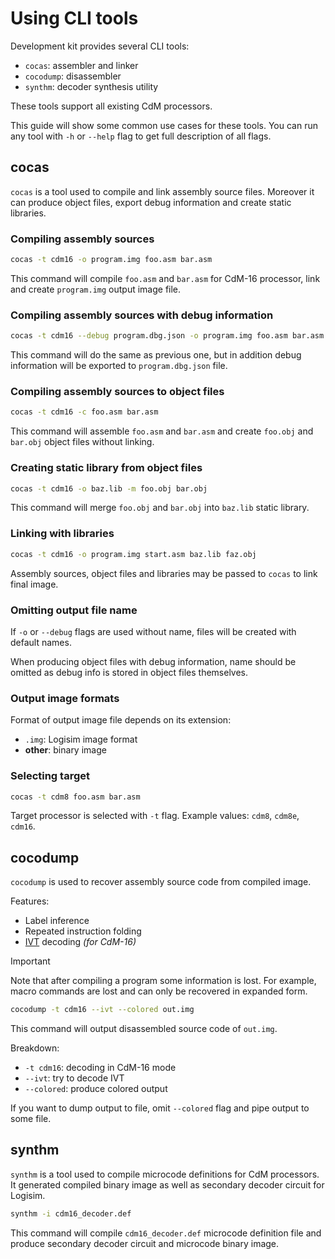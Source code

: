# Using CLI tools

Development kit provides several CLI tools:
- `cocas`: assembler and linker
- `cocodump`: disassembler
- `synthm`: decoder synthesis utility

These tools support all existing CdM processors.

This guide will show some common use cases for these tools.
You can run any tool with `-h` or `--help` flag to get full description of all flags.

## cocas

`cocas` is a tool used to compile and link assembly source files. Moreover it can produce object files, export debug information and create static libraries.

### Compiling assembly sources

```bash
cocas -t cdm16 -o program.img foo.asm bar.asm
```

This command will compile `foo.asm` and `bar.asm` for CdM-16 processor, link and create `program.img` output image file.

### Compiling assembly sources with debug information

```bash
cocas -t cdm16 --debug program.dbg.json -o program.img foo.asm bar.asm
```

This command will do the same as previous one, but in addition debug information will be exported to `program.dbg.json` file.

### Compiling assembly sources to object files

```bash
cocas -t cdm16 -c foo.asm bar.asm
```

This command will assemble `foo.asm` and `bar.asm` and create `foo.obj` and `bar.obj` object files without linking.

### Creating static library from object files

```bash
cocas -t cdm16 -o baz.lib -m foo.obj bar.obj
```

This command will merge `foo.obj` and `bar.obj` into `baz.lib` static library.

### Linking with libraries

```bash
cocas -t cdm16 -o program.img start.asm baz.lib faz.obj
```

Assembly sources, object files and libraries may be passed to `cocas` to link final image.

### Omitting output file name

If `-o` or `--debug` flags are used without name, files will be created with default names.

When producing object files with debug information, name should be omitted as debug info is stored in object files themselves.

### Output image formats

Format of output image file depends on its extension:
- `.img`: Logisim image format
- **other**: binary image

### Selecting target

```bash
cocas -t cdm8 foo.asm bar.asm
```

Target processor is selected with `-t` flag. Example values: `cdm8`, `cdm8e`, `cdm16`. 

## cocodump

`cocodump` is used to recover assembly source code from compiled image.

Features:
- Label inference
- Repeated instruction folding
- [IVT](../cdm16/cdm16-overview.md#startup-and-ivt) decoding *(for CdM-16)*

> [!IMPORTANT]
> Note that after compiling a program some information is lost.
> For example, macro commands are lost and can only be recovered in expanded form.

```bash
cocodump -t cdm16 --ivt --colored out.img
```

This command will output disassembled source code of `out.img`.

Breakdown:
- `-t cdm16`: decoding in CdM-16 mode
- `--ivt`: try to decode IVT
- `--colored`: produce colored output

If you want to dump output to file, omit `--colored` flag and pipe output to some file.

## synthm

`synthm` is a tool used to compile microcode definitions for CdM processors. It generated compiled binary image as well as secondary decoder circuit for Logisim.

```bash
synthm -i cdm16_decoder.def
```

This command will compile `cdm16_decoder.def` microcode definition file and produce secondary decoder circuit and microcode binary image.
